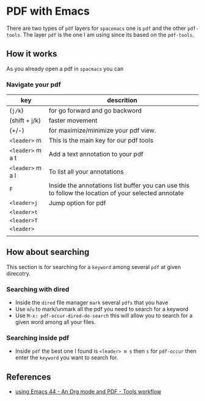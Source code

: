 # PDF with Emacs
There are two types of `pdf` layers for `spacemacs` one is `pdf` and the other
`pdf-tools`. The layer `pdf` is the one I am using since its based on the `pdf-tools`.

## How it works
As you already open a pdf in `spacmacs` you can

### Navigate your pdf

| key              | descrition                                                                                           |
|------------------|------------------------------------------------------------------------------------------------------|
| (`j/k`)          | for go forward and go backword                                                                       |
| (shift + j/k)    | faster movement                                                                                      |
| (+/-)            | for maximize/minimize your pdf view.                                                                 |
| `<leader>` m     | This is the main key for our pdf tools                                                               |
| `<leader>` m a t | Add a text annotation to your pdf                                                                    |
| `<leader>` m a l | To list all your annotations                                                                         |
| `F`              | Inside the annotations list buffer you can use this to follow the location of your selected annotate |
| `<leader>j`      | Jump option for pdf                                                                                  |
| `<leader>t`      |                                                                                                      |
| `<leader>T`      |                                                                                                      |
| `<leader>`       |                                                                                                      |
|                  |                                                                                                      |
## How about searching
This section is for searching for a `keyword` among several `pdf` at given
direcotry.

### Searching with dired
- Inside the `dired` file manager `mark` several `pdfs` that you have
- Use `m`/`u` to mark/unmark all the pdf you need to search for a keyword
- Use `M-x: pdf-occur-dired-do-search` this will allow you to search for a given
  word among all your files.

### Searching inside pdf
- Inside `pdf` the best one I found is `<leader> m s` then `s` for `pdf-occur`
  then enter the `keyword` you want to search for.

## References
- [using Emacs 44 - An Org mode and PDF - Tools workflow](https://www.youtube.com/watch?v=LFO2UbzbZhA)
